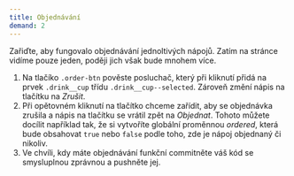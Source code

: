 ```yaml
---
title: Objednávání
demand: 2
---
```


Zařiďte, aby fungovalo objednávání jednoltivých nápojů. Zatím na stránce vidíme pouze jeden, poději jich však bude mnohem více.

1. Na tlačíko `.order-btn` pověste posluchač, který při kliknutí přidá na prvek `.drink__cup` třídu `.drink__cup--selected`. Zároveň změní nápis na tlačítku na <i>Zrušit</i>.
1. Při opětovném kliknutí na tlačítko chceme zařídit, aby se objednávka zrušila a nápis na tlačítku se vrátil zpět na <i>Objednat</i>. Tohoto můžete docílit například tak, že si vytvoříte globální proměnnou <var>ordered</var>, která bude obsahovat `true` nebo `false` podle toho, zde je nápoj objednaný či nikoliv.
1. Ve chvíli, kdy máte objednávání funkční commitněte váš kód se smysluplnou zprávnou a pushněte jej.
